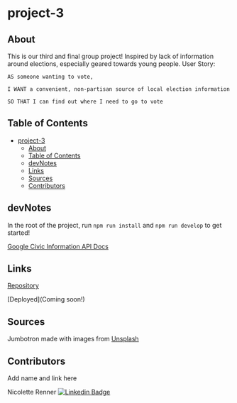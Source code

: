 # project-3

## About

This is our third and final group project! Inspired by lack of information around elections, especially geared towards young people. User Story:

`AS someone wanting to vote,`

`I WANT a convenient, non-partisan source of local election information`

`SO THAT I can find out where I need to go to vote`

## Table of Contents

- [project-3](#project-3)
  - [About](#about)
  - [Table of Contents](#table-of-contents)
  - [devNotes](#devnotes)
  - [Links](#links)
  - [Sources](#sources)
  - [Contributors](#contributors)

## devNotes

In the root of the project, run `npm run install` and `npm run develop` to get started!

[Google Civic Information API Docs](https://developers.google.com/civic-information/docs/v2)

## Links

[Repository](https://github.com/nrenner0211/project-3)

[Deployed](Coming soon!)

## Sources

Jumbotron made with images from [Unsplash](https://unsplash.com/)

## Contributors

Add name and link here

Nicolette Renner
[![Linkedin Badge](https://img.shields.io/badge/-nrenner0211-blue?style=flat-square&logo=Linkedin&logoColor=white&link=https://www.linkedin.com/in/nicolette-renner/)](https://www.linkedin.com/in/nicolette-renner/)
